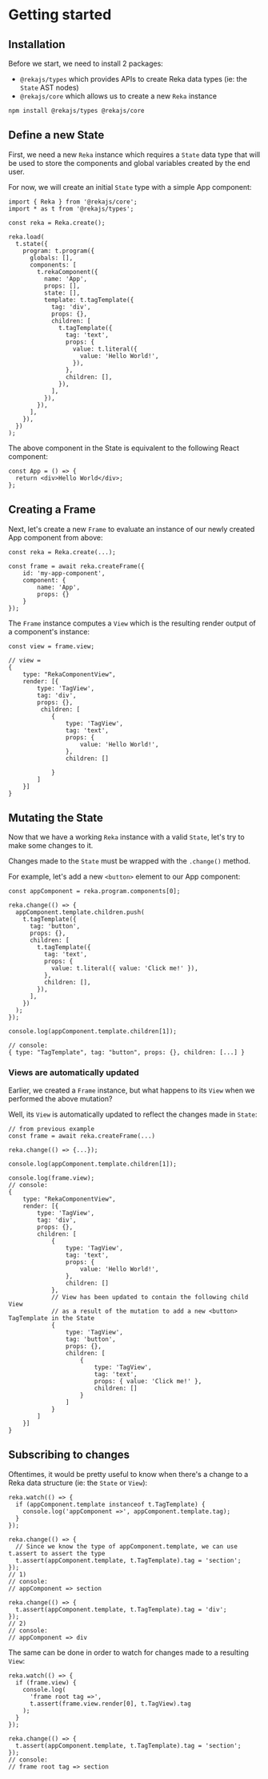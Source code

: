 # Getting started

## Installation

Before we start, we need to install 2 packages:

- `@rekajs/types` which provides APIs to create Reka data types (ie: the `State` AST nodes)
- `@rekajs/core` which allows us to create a new `Reka` instance

```
npm install @rekajs/types @rekajs/core
```

## Define a new State

First, we need a new `Reka` instance which requires a `State` data type that will be used to store the components and global variables created by the end user.

For now, we will create an initial `State` type with a simple App component:

```tsx
import { Reka } from '@rekajs/core';
import * as t from '@rekajs/types';

const reka = Reka.create();

reka.load(
  t.state({
    program: t.program({
      globals: [],
      components: [
        t.rekaComponent({
          name: 'App',
          props: [],
          state: [],
          template: t.tagTemplate({
            tag: 'div',
            props: {},
            children: [
              t.tagTemplate({
                tag: 'text',
                props: {
                  value: t.literal({
                    value: 'Hello World!',
                  }),
                },
                children: [],
              }),
            ],
          }),
        }),
      ],
    }),
  })
);
```

The above component in the State is equivalent to the following React component:

```tsx
const App = () => {
  return <div>Hello World</div>;
};
```

## Creating a Frame

Next, let's create a new `Frame` to evaluate an instance of our newly created App component from above:

```tsx
const reka = Reka.create(...);

const frame = await reka.createFrame({
    id: 'my-app-component',
    component: {
        name: 'App',
        props: {}
    }
});
```

The `Frame` instance computes a `View` which is the resulting render output of a component's instance:

```tsx
const view = frame.view;

// view =
{
    type: "RekaComponentView",
    render: [{
        type: 'TagView',
        tag: 'div',
        props: {},
         children: [
            {
                type: 'TagView',
                tag: 'text',
                props: {
                    value: 'Hello World!',
                },
                children: []

            }
        ]
    }]
}
```

## Mutating the State

Now that we have a working `Reka` instance with a valid `State`, let's try to make some changes to it.

Changes made to the `State` must be wrapped with the `.change()` method.

For example, let's add a new `<button>` element to our App component:

```tsx
const appComponent = reka.program.components[0];

reka.change(() => {
  appComponent.template.children.push(
    t.tagTemplate({
      tag: 'button',
      props: {},
      children: [
        t.tagTemplate({
          tag: 'text',
          props: {
            value: t.literal({ value: 'Click me!' }),
          },
          children: [],
        }),
      ],
    })
  );
});

console.log(appComponent.template.children[1]);

// console:
{ type: "TagTemplate", tag: "button", props: {}, children: [...] }
```

### Views are automatically updated

Earlier, we created a `Frame` instance, but what happens to its `View` when we performed the above mutation?

Well, its `View` is automatically updated to reflect the changes made in `State`:

```tsx
// from previous example
const frame = await reka.createFrame(...)

reka.change(() => {...});

console.log(appComponent.template.children[1]);

console.log(frame.view);
// console:
{
    type: "RekaComponentView",
    render: [{
        type: 'TagView',
        tag: 'div',
        props: {},
        children: [
            {
                type: 'TagView',
                tag: 'text',
                props: {
                    value: 'Hello World!',
                },
                children: []
            },
            // View has been updated to contain the following child View
            // as a result of the mutation to add a new <button> TagTemplate in the State
            {
                type: 'TagView',
                tag: 'button',
                props: {},
                children: [
                    {
                        type: 'TagView',
                        tag: 'text',
                        props: { value: 'Click me!' },
                        children: []
                    }
                ]
            }
        ]
    }]
}
```

## Subscribing to changes

Oftentimes, it would be pretty useful to know when there's a change to a Reka data structure (ie: the `State` or `View`):

```tsx
reka.watch(() => {
  if (appComponent.template instanceof t.TagTemplate) {
    console.log('appComponent =>', appComponent.template.tag);
  }
});

reka.change(() => {
  // Since we know the type of appComponent.template, we can use t.assert to assert the type
  t.assert(appComponent.template, t.TagTemplate).tag = 'section';
});
// 1)
// console:
// appComponent => section

reka.change(() => {
  t.assert(appComponent.template, t.TagTemplate).tag = 'div';
});
// 2)
// console:
// appComponent => div
```

The same can be done in order to watch for changes made to a resulting `View`:

```tsx
reka.watch(() => {
  if (frame.view) {
    console.log(
      'frame root tag =>',
      t.assert(frame.view.render[0], t.TagView).tag
    );
  }
});

reka.change(() => {
  t.assert(appComponent.template, t.TagTemplate).tag = 'section';
});
// console:
// frame root tag => section
```
